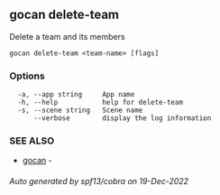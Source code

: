 ## gocan delete-team

Delete a team and its members

```
gocan delete-team <team-name> [flags]
```

### Options

```
  -a, --app string     App name
  -h, --help           help for delete-team
  -s, --scene string   Scene name
      --verbose        display the log information
```

### SEE ALSO

* [gocan](gocan.md)	 - 

###### Auto generated by spf13/cobra on 19-Dec-2022
